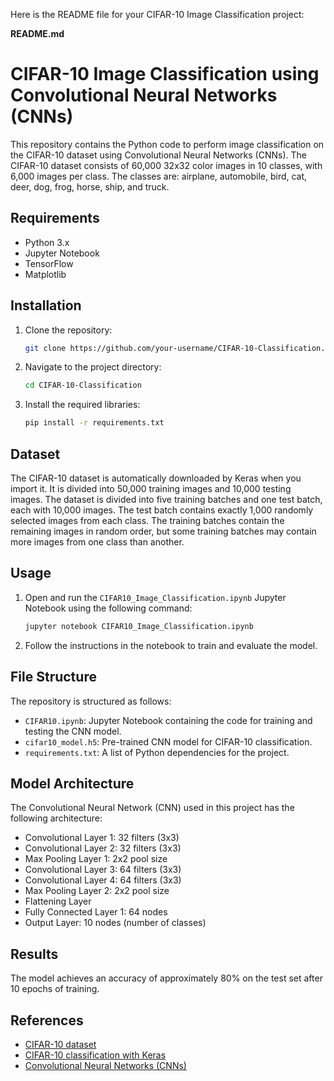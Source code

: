 Here is the README file for your CIFAR-10 Image Classification project:

**README.md**

# CIFAR-10 Image Classification using Convolutional Neural Networks (CNNs)

This repository contains the Python code to perform image classification on the CIFAR-10 dataset using Convolutional Neural Networks (CNNs). The CIFAR-10 dataset consists of 60,000 32x32 color images in 10 classes, with 6,000 images per class. The classes are: airplane, automobile, bird, cat, deer, dog, frog, horse, ship, and truck.

## Requirements

- Python 3.x
- Jupyter Notebook
- TensorFlow
- Matplotlib

## Installation

1. Clone the repository:
   ```bash
   git clone https://github.com/your-username/CIFAR-10-Classification.git
   ```

2. Navigate to the project directory:
   ```bash
   cd CIFAR-10-Classification
   ```

3. Install the required libraries:
   ```bash
   pip install -r requirements.txt
   ```

## Dataset

The CIFAR-10 dataset is automatically downloaded by Keras when you import it. It is divided into 50,000 training images and 10,000 testing images. The dataset is divided into five training batches and one test batch, each with 10,000 images. The test batch contains exactly 1,000 randomly selected images from each class. The training batches contain the remaining images in random order, but some training batches may contain more images from one class than another.

## Usage

1. Open and run the `CIFAR10_Image_Classification.ipynb` Jupyter Notebook using the following command:
   ```bash
   jupyter notebook CIFAR10_Image_Classification.ipynb
   ```

2. Follow the instructions in the notebook to train and evaluate the model.

## File Structure

The repository is structured as follows:

- `CIFAR10.ipynb`: Jupyter Notebook containing the code for training and testing the CNN model.
- `cifar10_model.h5`: Pre-trained CNN model for CIFAR-10 classification.
- `requirements.txt`: A list of Python dependencies for the project.

## Model Architecture

The Convolutional Neural Network (CNN) used in this project has the following architecture:

- Convolutional Layer 1: 32 filters (3x3)
- Convolutional Layer 2: 32 filters (3x3)
- Max Pooling Layer 1: 2x2 pool size
- Convolutional Layer 3: 64 filters (3x3)
- Convolutional Layer 4: 64 filters (3x3)
- Max Pooling Layer 2: 2x2 pool size
- Flattening Layer
- Fully Connected Layer 1: 64 nodes
- Output Layer: 10 nodes (number of classes)

## Results

The model achieves an accuracy of approximately 80% on the test set after 10 epochs of training.

## References

- [CIFAR-10 dataset](https://www.cs.toronto.edu/~kriz/cifar.html)
- [CIFAR-10 classification with Keras](https://keras.io/examples/cifar10_cnn/)
- [Convolutional Neural Networks (CNNs)](https://www.tensorflow.org/tutorials/images/cnn)
